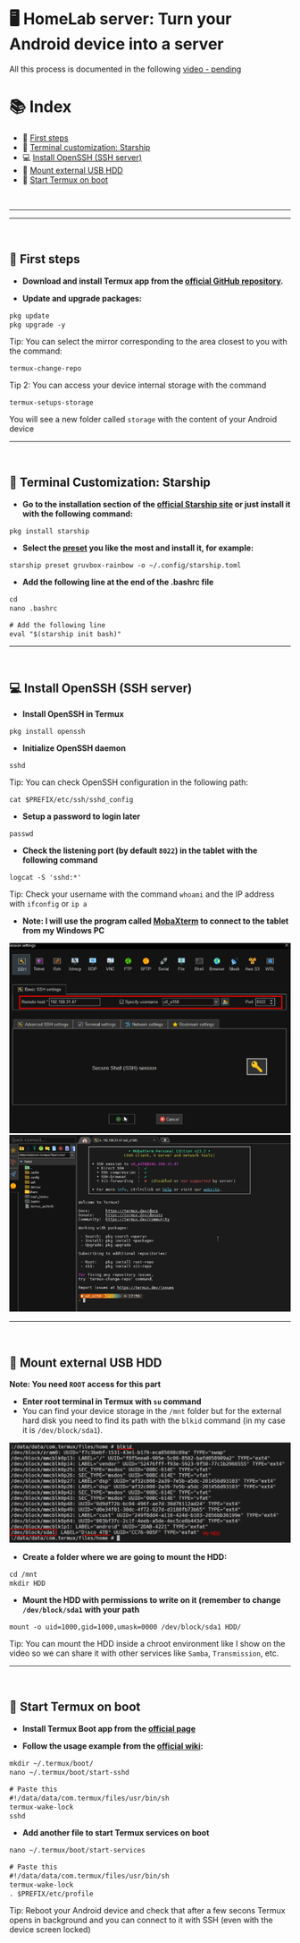 # 🖥️ HomeLab server: Turn your Android device into a server

All this process is documented in the following [video - pending]()


# 📚 Index

* 🏁 [First steps](#first-steps)
* 🎨 [Terminal customization: Starship](#terminal-customization)
* 💻 [Install OpenSSH (SSH server)](#openssh)
* 📂 [Mount external USB HDD](#external_device)
* 🤖 [Start Termux on boot](#termux-boot)



<br>

---  
---  

<br>

## 🏁 First steps <a name=first-steps></a>
- **Download and install Termux app from the [official GitHub repository](https://github.com/termux/termux-app).**

- **Update and upgrade packages:** 
```
pkg update
pkg upgrade -y
```

Tip: You can select the mirror corresponding to the area closest to you with the command: 
```
termux-change-repo
```

Tip 2: You can access your device internal storage with the command
```
termux-setups-storage
```
You will see a new folder called `storage` with the content of your Android device

---  

<br>

## 🎨 Terminal Customization: Starship<a name=terminal-customization></a>

- **Go to the installation section of the [official Starship site](https://starship.rs/guide/#step-1-install-starship) or just install it with the following command:** 
```
pkg install starship
```

- **Select the [preset](https://starship.rs/presets/) you like the most and install it, for example:**
```
starship preset gruvbox-rainbow -o ~/.config/starship.toml
```

- **Add the following line at the end of the .bashrc file**
```
cd
nano .bashrc
```
```
# Add the following line
eval "$(starship init bash)"
```


---  

<br>

## 💻 Install OpenSSH (SSH server)<a name=openssh></a>

- **Install OpenSSH in Termux**
```
pkg install openssh
```

- **Initialize OpenSSH daemon**
```
sshd
```

Tip: You can check OpenSSH configuration in the following path: 
```
cat $PREFIX/etc/ssh/sshd_config
```

- **Setup a password to login later**
```
passwd
```

- **Check the listening port (by default `8022`) in the tablet with the following command**
```
logcat -S 'sshd:*'
```

Tip: Check your username with the command `whoami` and the IP address with `ifconfig` or `ip a`

- **Note: I will use the program called [MobaXterm](https://mobaxterm.mobatek.net/download.html) to connect to the tablet from my Windows PC** 

![](/projects/images/homelab/ssh_connect.png)
![](/projects/images/homelab/ssh_connect_ok.png)




---  

<br>

## 📂 Mount external USB HDD<a name=external_device></a>

**Note: You need `ROOT` access for this part**

- **Enter root terminal in Termux with `su` command**
- You can find your device storage in the `/mnt` folder but for the external hard disk you need to find its path with the `blkid` command (in my case it is `/dev/block/sda1`).

![](/projects/images/homelab/blkid_output.png)

- **Create a folder where we are going to mount the HDD:**
```
cd /mnt
mkdir HDD
```

- **Mount the HDD with permissions to write on it (remember to change `/dev/block/sda1` with your path**
```
mount -o uid=1000,gid=1000,umask=0000 /dev/block/sda1 HDD/
```

Tip: You can mount the HDD inside a chroot environment like I show on the video so we can share it with other services like `Samba`, `Transmission`, etc.

---  

<br>

## 🤖 Start Termux on boot<a name=termux-boot></a>

- **Install Termux Boot app from the [official page](https://github.com/termux/termux-boot)**

- **Follow the usage example from the [official wiki](https://wiki.termux.com/wiki/Termux:Boot):**
```
mkdir ~/.termux/boot/
nano ~/.termux/boot/start-sshd
```
```
# Paste this
#!/data/data/com.termux/files/usr/bin/sh
termux-wake-lock
sshd
```

- **Add another file to start Termux services on boot**
```
nano ~/.termux/boot/start-services
```
```
# Paste this
#!/data/data/com.termux/files/usr/bin/sh
termux-wake-lock
. $PREFIX/etc/profile
```

Tip: Reboot your Android device and check that after a few secons Termux opens in background and you can connect to it with SSH (even with the device screen locked)